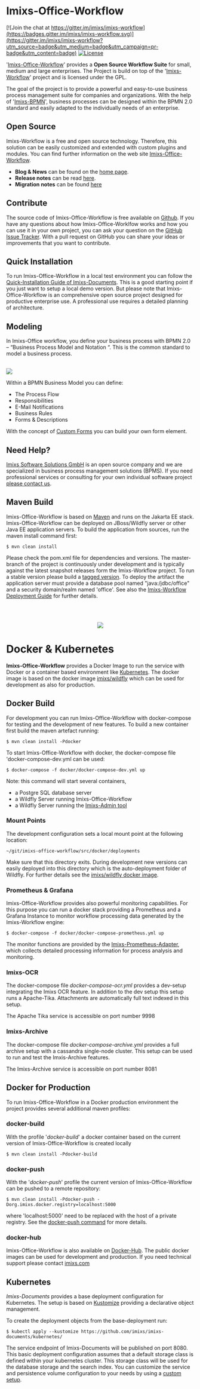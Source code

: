# Imixs-Office-Workflow
[![Join the chat at https://gitter.im/imixs/imixs-workflow](https://badges.gitter.im/imixs/imixs-workflow.svg)](https://gitter.im/imixs/imixs-workflow?utm_source=badge&utm_medium=badge&utm_campaign=pr-badge&utm_content=badge)
[![License](https://img.shields.io/badge/license-GPL-blue.svg)](https://github.com/imixs/imixs-office-workflow/blob/master/LICENSE)

'[Imixs-Office-Workflow](https://www.office-workflow.com)' provides a **Open Source Workflow Suite** for small, medium and large enterprises.
The Project is build on top of the '[Imixs-Workflow](https://www.imixs.org)' project and is licensed under the GPL.  

The goal of the project is to provide a powerful and easy-to-use business process management suite for companies and organizations.
With the help of '[Imixs-BPMN](https://www.imixs.org/sub_modeler.html)', business processes can be designed within the BPMN 2.0 standard and easily adapted to the individually needs of an enterprise.

## Open Source
Imixs-Workflow is a free and open source technology. Therefore, this solution can be easily customized and extended with custom plugins and modules. 
You can find further information on the web site [Imixs-Office-Workflow](https://www.office-workflow.com).

* **Blog & News** can be found on the [home page](https://www.office-workflow.com).
* **Release notes** can be read [here](https://github.com/imixs/imixs-office-workflow/releases).
* **Migration notes** can be found [here](MIGRATION-NOTES.md)

## Contribute
The source code of Imixs-Office-Workflow is free available on [Github](https://github.com/imixs/imixs-office-workflow). 
If you have any questions about how Imixs-Office-Worklfow works and how you can use it in your own project, you can ask your question on the [GitHub Issue Tracker](https://github.com/imixs/imixs-office-workflow/issues). 
With a pull request on GitHub you can share your ideas or improvements that you want to contribute.

 
## Quick Installation

To run Imixs-Office-Workflow in a local test environment you can follow the [Quick-Installation Guide of Imixs-Documents](https://imixs.github.io/imixs-documents/install/). This is a good starting point if you just want to setup a local demo version. 
But please note that Imixs-Office-Workflow is an comprehensive open source project designed for productive enterprise use. A professional use requires a detailed planning of architecture. 

## Modeling
 
In Imixs-Office workflow, you define your business process with BPMN 2.0 – “Business Process Model and Notation “. This is the common standard to model a business process. 

<br /><img src="doc/modeler-workspace-001-768x432.png" />    


Within a BPMN Business Model you can define:

 * The Process Flow
 * Responsibilities
 * E-Mail Notifications
 * Business Rules
 * Forms & Descriptions
    
With the concept of [Custom Forms](https://imixs.github.io/imixs-documents/#custom-forms) you can build your own form element.    
    
    

## Need Help?

[Imixs Software Solutions GmbH](http://www.imixs.com) is an open source company and we are specialized in business process management solutions (BPMS). If you need professional services or consulting for your own individual software project [please contact us](mailto:info@imixs.com). 

 


## Maven Build
Imixs-Office-Workflow is based on [Maven](http://maven.apache.org/) and runs on the Jakarta EE stack. Imixs-Office-Workflow can be deployed on JBoss/Wildfly server or other Java EE application servers.
To build the application from sources, run the maven install command first:

	$ mvn clean install

Please check the pom.xml file for dependencies and versions. The master-branch of the project is continuously under development and is typically 
against the latest snapshot releases form the Imixs-Workflow project. To run a stable version please build a [tagged version](https://github.com/imixs/imixs-office-workflow/releases). 
To deploy the artifact the application server must provide a database pool named "java:/jdbc/office" and a security domain/realm named 'office'. See also the [Imixs-Workflow Deployment Guide](http://www.imixs.org/doc/deployment/index.html) for further details.



<br /><br />
<p align="center"><img src="./docker-k8s-logo.png" /></p>

# Docker & Kubernetes

**Imixs-Office-Workflow** provides a Docker Image to run the service with Docker or a container based environment like [Kubernetes](https://kubernetes.io/). 
The docker image is based on the docker image [imixs/wildfly](https://hub.docker.com/r/imixs/wildfly/) which can be used for development as also for production.


## Docker Build

For development you can run Imixs-Office-Workflow with docker-compose for testing and the development of new features. To build a new container first build the maven artefact running: 

	$ mvn clean install -Pdocker

To start Imixs-Office-Workflow with docker, the docker-compose file 'docker-compose-dev.yml can be used:

	$ docker-compose -f docker/docker-compose-dev.yml up

Note: this command will start several containers, 

 - a Postgre SQL database server 
 - a Wildfly Server running Imixs-Office-Workflow
 - a Wildfly Server running the [Imixs-Admin tool](https://www.imixs.org/doc/administration.html) 






### Mount Points
The development configuration sets a local mount point at the following location:

	~/git/imixs-office-workflow/src/docker/deployments

Make sure that this directory exits. During development new versions can easily deployed into this directory which is the auto-deployment folder of Wildfly. For further details see the [imixs/wildfly docker image](https://hub.docker.com/r/imixs/wildfly/).


### Prometheus & Grafana
Imixs-Office-Workflow provides also powerful monitoring capabilities. For this purpose you can run a docker stack providing a Prometheus and a Grafana Instance to monitor workflow processing data generated by the Imixs-Workflow engine: 

	$ docker-compose -f docker/docker-compose-prometheus.yml up

The monitor functions are provided by the [Imixs-Prometheus-Adapter](https://github.com/imixs/imixs-adapters/tree/master/imixs-adapters-prometheus), which collects detailed processing information for process analysis and monitoring. 



### Imixs-OCR

The docker-compose file *docker-compose-ocr.yml* provides a dev-setup integrating the Imixs OCR feature. In addition to the dev setup this setup runs a Apache-Tika. Attachments are automatically full text indexed in this setup.

The Apache Tika service is accessible on port number 9998

### Imixs-Archive

The docker-compose file *docker-compose-archive.yml* provides a full archive setup with a cassandra single-node cluster. This setup can be used to run and test the Imxis-Archive features.    

The Imixs-Archive service is accessible on port number 8081




## Docker for Production

To run Imixs-Office-Workflow in a Docker production environment the project provides several additional maven profiles:


### docker-build

With the profile '_docker-build_' a docker container based on the current version of Imixs-Office-Workflow is created locally
 
	$ mvn clean install -Pdocker-build


### docker-push

With the '_docker-push_' profile the current version of Imixs-Office-Workflow can be pushed to a remote repository:

	$ mvn clean install -Pdocker-push -Dorg.imixs.docker.registry=localhost:5000

where 'localhost:5000' need to be replaced with the host of a private registry. See the [docker-push command](https://docs.docker.com/docker-cloud/builds/push-images/) for more details.

### docker-hub

Imixs-Office-Workflow is also available on [Docker-Hub](https://hub.docker.com/r/imixs/imixs-office-workflow/). The public docker images can be used for development and production. If you need technical support please contact [imixs.com](http://www.imixs.com) 




## Kubernetes


*Imixs-Documents* provides a base deployment configuration for Kubernetes. The setup is based on [Kustomize](https://kubernetes.io/docs/tasks/manage-kubernetes-objects/kustomization/) providing a declarative object management.


To create the deployment objects from the base-deployment run:

	$ kubectl apply --kustomize https://github.com/imixs/imixs-documents/kubernetes/

The service endpoint of Imixs-Documents will be published on port 8080.
This basic deployment configuration assumes that  a default storage class is defined within your kubernetes cluster. This storage class will be used for the database storage and the search index. You can customize the service and persistence volume configuration to your needs by using a [custom setup](./kubernetes/README.md).  
	

